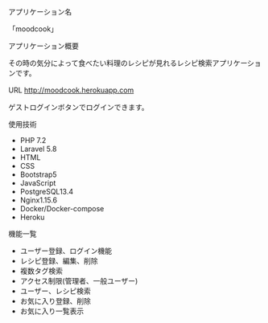 アプリケーション名　

「moodcook」

アプリケーション概要　

その時の気分によって食べたい料理のレシピが見れるレシピ検索アプリケーションです。


URL
<http://moodcook.herokuapp.com>　

ゲストログインボタンでログインできます。

使用技術
* PHP 7.2
* Laravel 5.8
* HTML
* CSS
* Bootstrap5
* JavaScript
* PostgreSQL13.4
* Nginx1.15.6
* Docker/Docker-compose
* Heroku

機能一覧
* ユーザー登録、ログイン機能
* レシピ登録、編集、削除
* 複数タグ検索
* アクセス制限(管理者、一般ユーザー)
* ユーザー、レシピ検索
* お気に入り登録、削除
* お気に入り一覧表示
